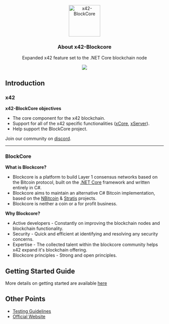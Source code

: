 <p align="center">
  <p align="center">
    <img src="https://user-images.githubusercontent.com/41244965/83159880-bdb45380-a0c3-11ea-93d2-f029055076a9.png" height="100" alt="x42-BlockCore" />
  </p>
  <h3 align="center">
    About x42-Blockcore
  </h3>
  <p align="center">
    Expanded x42 feature set to the .NET Core blockchain node
  </p>
  <p align="center">
      <a href="https://github.com/x42protocol/x42-BlockCore/actions"><img src="https://github.com/block-core/blockcore/workflows/Build/badge.svg" /></a>
  </p>
</p>


Introduction
----------------------------

### x42

**x42-BlockCore objectives**

- The core component for the x42 blockchain.
- Support for all of the x42 specific functionalities ([xCore](https://github.com/x42protocol/xCore), [xServer](https://github.com/x42protocol/xServer)).
- Help support the BlockCore project.

Join our community on [discord](https://discordapp.com/invite/tdN4ue6).  
****

### BlockCore

**What is Blockcore?**
- Blockcore is a platform to build Layer 1 consensus networks based on the Bitcoin protocol, built on the [.NET Core](https://dotnet.github.io/) framework and written entirely in C#. 
- Blockcore aims to maintain an alternative C# Bitcoin implementation, based on the [NBitcoin](https://github.com/MetacoSA/NBitcoin) & [Stratis](https://github.com/stratisproject/StratisBitcoinFullNode) projects.
- Blockcore is neither a coin or a for profit business.


**Why Blockcore?**

- Active developers - Constantly on improving the blockchain nodes and blockchain functionality.
- Security - Quick and efficient at identifying and resolving any security concerns.
- Expertise - The collected talent within the blockcore community helps x42 expand it's blockchain offering.
- Blockcore principles - Strong and open principles.



Getting Started Guide
-----------
More details on getting started are available [here](https://github.com/x42protocol/x42-BlockCore/blob/master/Documentation)


Other Points
-------
* [Testing Guidelines](Documentation/testing-guidelines.md)
* [Official Website](https://www.x42.tech/)

